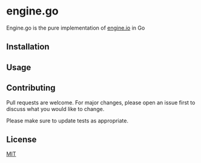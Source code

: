 # engine.go

Engine.go is the pure implementation of [engine.io](https://socket.io/docs/v4/engine-io-protocol) in Go

## Installation

## Usage

## Contributing

Pull requests are welcome. For major changes, please open an issue first
to discuss what you would like to change.

Please make sure to update tests as appropriate.

## License

[MIT](https://choosealicense.com/licenses/mit/)